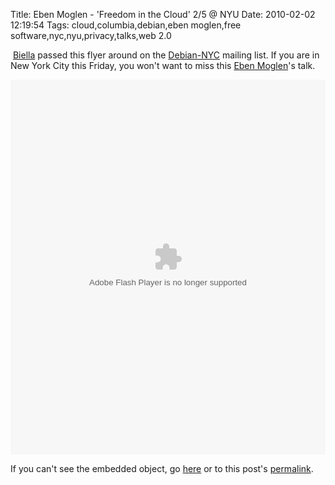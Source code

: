 Title: Eben Moglen - 'Freedom in the Cloud' 2/5 @ NYU
Date: 2010-02-02 12:19:54
Tags: cloud,columbia,debian,eben moglen,free software,nyc,nyu,privacy,talks,web 2.0

<p>&nbsp;<a href="http://gabriellacoleman.org/blog/">Biella</a> passed this flyer around on the <a href="http://lists.vireo.org/cgi-bin/mailman/listinfo/debiannyc">Debian-NYC</a> mailing list. If you are in New York City this Friday, you won't want to miss this <a href="http://emoglen.law.columbia.edu/">Eben Moglen</a>'s talk.</p>
<p style="text-align: center; "><object id="doc_178351046781277" name="doc_178351046781277" height="600" width="100%" type="application/x-shockwave-flash" data="http://d1.scribdassets.com/ScribdViewer.swf" style="outline:none;">
<param name="movie" value="http://d1.scribdassets.com/ScribdViewer.swf" />
<param name="wmode" value="opaque" />
<param name="bgcolor" value="#ffffff" />
<param name="allowFullScreen" value="true" />
<param name="allowScriptAccess" value="always" />
<param name="FlashVars" value="document_id=26266103&amp;access_key=key-ie370f25lousi01fmdj&amp;page=1&amp;viewMode=list" /> 	</object></p>
<p style="text-align: left; ">If you can't see the embedded object, go <a href="http://www.scribd.com/doc/26266103/Moglen-Flyer">here</a>&nbsp;or to this post's <a href="http://stereonaut.net/eben-moglen-freedom-in-the-cloud-nyu/">permalink</a>.</p>